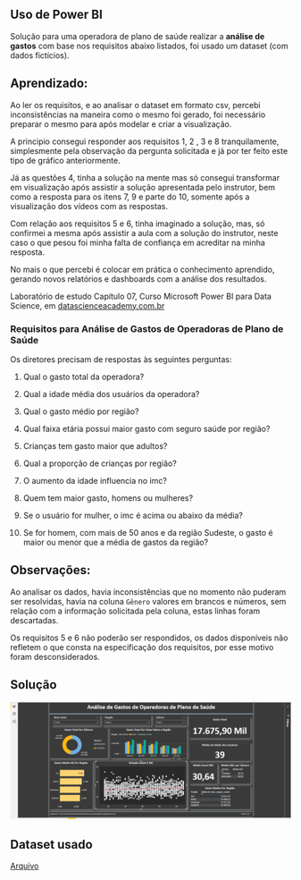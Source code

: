 ## Uso de Power BI

Solução para uma operadora de plano de saúde realizar a **análise de gastos** com base nos requisitos abaixo listados, foi usado um dataset (com dados fictícios).

## Aprendizado:

Ao ler os requisitos, e ao analisar o dataset em formato csv, percebi inconsistências na maneira como o mesmo foi gerado, foi necessário preparar o mesmo para após modelar e criar a visualização.

A principio consegui responder aos requisitos 1, 2 , 3 e 8 tranquilamente, simplesmente pela observação da pergunta solicitada e já por ter feito este tipo de gráfico anteriormente.

Já as questões 4, tinha a solução na mente mas só consegui transformar em visualização após assistir a solução apresentada pelo instrutor, bem como a resposta para os itens 7, 9 e parte do 10, somente após a visualização dos vídeos com as respostas.

Com relação aos requisitos 5 e 6, tinha imaginado a solução, mas, só confirmei a mesma após assistir a aula com a solução do instrutor, neste caso o que pesou foi minha falta de confiança em acreditar na minha resposta.

No mais o que percebi é colocar em prática o conhecimento aprendido, gerando novos relatórios e dashboards com a análise dos resultados.

Laboratório de estudo Capítulo 07, Curso Microsoft Power BI para Data Science, em [datascienceacademy.com.br](https://www.datascienceacademy.com.br/course/microsoft-power-bi-para-data-science)

### Requisitos para Análise de Gastos de Operadoras de Plano de Saúde

Os diretores precisam de respostas às seguintes perguntas:

1. Qual o gasto total da operadora? 

2. Qual a idade média dos usuários da operadora? 

3. Qual o gasto médio por região? 

4. Qual faixa etária possui maior gasto com seguro saúde por região? 

5. Crianças tem gasto maior que adultos? 

6. Qual a proporção de crianças por região? 

7. O aumento da idade influencia no imc? 

8. Quem tem maior gasto, homens ou mulheres? 

9. Se o usuário for mulher, o imc é acima ou abaixo da média? 

10. Se for homem, com mais de 50 anos e da região Sudeste, o gasto é maior ou menor que a média de gastos da região? 

## Observações:

Ao analisar os dados, havia inconsistências que no momento não puderam ser resolvidas, havia na coluna `Gênero` valores em brancos e números, sem relação com a informação solicitada pela coluna, estas linhas foram descartadas.

Os requisitos 5 e 6 não poderão ser respondidos, os dados disponíveis não refletem o que consta na especificação dos requisitos, por esse motivo foram desconsiderados.

## Solução

![relatorio](https://github.com/jeffersonklamas/gastosOperadorSaude/blob/main/Imagem/tela01_solucao.png)


## Dataset usado

[Arquivo](https://github.com/jeffersonklamas/gastosOperadorSaude/tree/main/Dataset)



